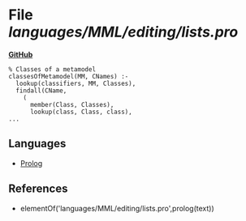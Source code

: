 # File _languages/MML/editing/lists.pro_
**[GitHub](https://github.com/softlang/yas/blob/master/languages/MML/editing/lists.pro)**
```
% Classes of a metamodel
classesOfMetamodel(MM, CNames) :-
  lookup(classifiers, MM, Classes),
  findall(CName,
    (
      member(Class, Classes),
      lookup(class, Class, class),
...
```

## Languages
* [Prolog](../languages/Prolog.md)

## References
* elementOf('languages/MML/editing/lists.pro',prolog(text))
